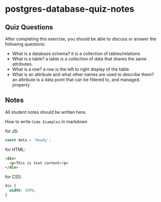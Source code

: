 # postgres-database-quiz-notes

## Quiz Questions

After completing this exercise, you should be able to discuss or answer the following questions:

- What is a database schema?
  it is a collection of tables/relations
- What is a table?
  a table is a collection of data that shares the same attributes.
- What is a row?
  a row is the left to right display of the table
- What is an attribute and what other names are used to describe them?
  an attribute is a data point that can be filtered to, and managed.
  property

## Notes

All student notes should be written here.

How to write `Code Examples` in markdown

for JS:

```javascript
const data = 'Howdy';
```

for HTML:

```html
<div>
  <p>This is text content</p>
</div>
```

for CSS:

```css
div {
  width: 100%;
}
```
